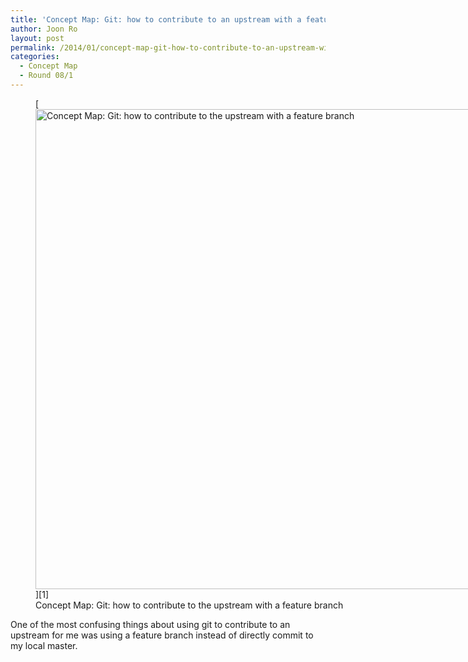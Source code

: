 ```yaml
---
title: 'Concept Map: Git: how to contribute to an upstream with a feature branch'
author: Joon Ro
layout: post
permalink: /2014/01/concept-map-git-how-to-contribute-to-an-upstream-with-a-feature-branch/
categories:
  - Concept Map
  - Round 08/1
---
```

<figure id="attachment_5575" style="width: 1024px;" class="wp-caption alignnone">[<img class=" wp-image-5575 " title="Concept Map: Git: how to contribute to the upstream with a feature branch" alt="Concept Map: Git: how to contribute to the upstream with a feature branch" src="http://teaching.software-carpentry.org/wp-content/uploads/2014/01/2014-01-21-23.11.39-large.jpg" width="1024" height="768" />][1]<figcaption class="wp-caption-text">Concept Map: Git: how to contribute to the upstream with a feature branch</figcaption></figure> 
One of the most confusing things about using git to contribute to an upstream for me was using a feature branch instead of directly commit to my local master.

 [1]: http://teaching.software-carpentry.org/wp-content/uploads/2014/01/2014-01-21-23.11.39-large.jpg